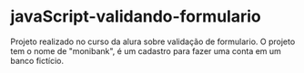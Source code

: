 # javaScript-validando-formulario

Projeto realizado no curso da alura sobre validação de formulario. O projeto tem o nome de "monibank", é um cadastro para fazer uma conta em um banco fictício.